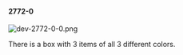 #### 2772-0
![dev-2772-0-0.png](https://github.com/lil-lab/nlvr/raw/master/nlvr/dev/images/2/dev-2772-0-0.png "dev-2772-0-0.png")

There is a box with 3 items of all 3 different colors.